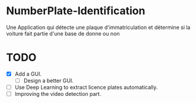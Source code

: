 # NumberPlate-Identification
Une Application qui détecte une plaque d'immatriculation et détermine si la voiture fait partie d'une base de donne ou non

# TODO
- [x] Add a GUI.
  - [ ] Design a better GUI.
- [ ] Use Deep Learning to extract licence plates automatically.
- [ ] Improving the video detection part.

